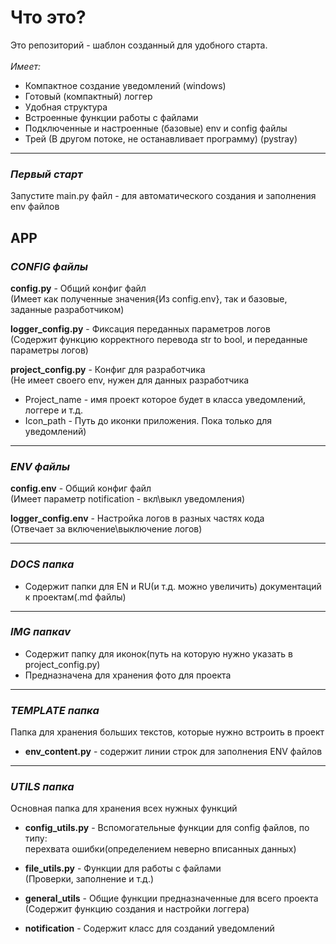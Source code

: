# Что это?
Это репозиторий - шаблон созданный для удобного старта.<br><br>
*Имеет:*
- Компактное создание уведомлений (windows)
- Готовый (компактный) логгер
- Удобная структура
- Встроенные функции работы с файлами
- Подключенные и настроенные (базовые) env и config файлы
- Трей (В другом потоке, не останавливает программу) (pystray)

---

### *Первый старт*
Запустите main.py файл - для автоматического создания и заполнения env файлов

## APP
### *CONFIG файлы*
<b>config.py</b> - Общий конфиг файл<br>
(Имеет как полученные значения{Из config.env}, так и базовые, заданные разработчиком)

<b>logger_config.py</b> - Фиксация переданных параметров логов<br>
(Содержит функцию корректного перевода str to bool, и переданные параметры логов)

<b>project_config.py</b> - Конфиг для разработчика<br>
(Не имеет своего env, нужен для данных разработчика<br>
- Project_name - имя проект которое будет в класса уведомлений, логгере и т.д.<br>
- Icon_path - Путь до иконки приложения. Пока только для уведомлений)

---

### *ENV файлы*
<b>config.env</b> - Общий конфиг файл<br>
(Имеет параметр notification - вкл\выкл уведомления)

<b>logger_config.env</b> - Настройка логов в разных частях кода<br>
(Отвечает за включение\выключение логов)

---

### *DOCS папка*
- Содержит папки для EN и RU(и т.д. можно увеличить) документаций к проектам(.md файлы)

---

### *IMG папкаv*
- Содержит папку для иконок(путь на которую нужно указать в project_config.py)
- Предназначена для хранения фото для проекта
  
---

### *TEMPLATE папка*
Папка для хранения больших текстов, которые нужно встроить в проект
- <b>env_content.py</b> - содержит линии строк для заполнения ENV файлов
  
---

### *UTILS папка*
Основная папка для хранения всех нужных функций
- <b>config_utils.py</b> - Вспомогательные функции для config файлов, по типу:<br>
перехвата ошибки(определением неверно вписанных данных)

- <b>file_utils.py</b> - Функции для работы с файлами<br>
(Проверки, заполнение и т.д.)

- <b>general_utils</b> - Общие функции предназначенные для всего проекта<br>
(Содержит функцию создания и настройки логгера)

- <b>notification</b> - Содержит класс для созданий уведомлений

